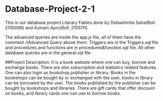 # Database-Project-2-1

This is our database project Literary Fables done by Debashmita Saha(Roll: 2105098) and Azmain Apro(Roll: 2105111).

The advanced queries are inside the app.js file, all of them have the comment //Advanced Query above them.
Triggers are in the Triggers.sql file and procedures and functions are in procedures&function.sql file.
All other database queries are in the general.sql file.

##Project Description: 
It is a book website where one can buy, borrow and exchange books. There are also subscription and statistics related features.
One can also login as bookshop,publisher or library. Books in the bookshops can be bought by or exchanged with the user, books in library can be borrowed by the user. The books published by the publisher can be bought by bookshops and libraries.
There are gift cards that offer discount on books, and library cards one can use to borrow books.

